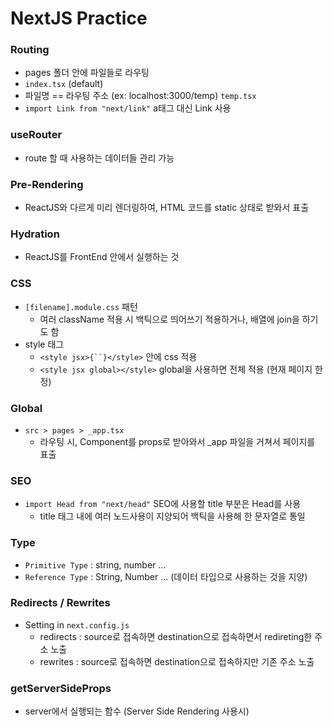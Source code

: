 # NextJS Practice

### Routing
- pages 폴더 안에 파일들로 라우팅
- `index.tsx` (default)
- 파일명 == 라우팅 주소 (ex: localhost:3000/temp) `temp.tsx`
- `import Link from "next/link"` a태그 대신 Link 사용

### useRouter
- route 할 때 사용하는 데이터들 관리 가능

### Pre-Rendering
- ReactJS와 다르게 미리 렌더링하여, HTML 코드를 static 상태로 받와서 표출

### Hydration
- ReactJS를 FrontEnd 안에서 실행하는 것

### CSS
- `[filename].module.css` 패턴
  - 여러 className 적용 시 백틱으로 띄어쓰기 적용하거나, 배열에 join을 하기도 함
- style 태그
  - `<style jsx>{``}</style>` 안에 css 적용
  - `<style jsx global></style>` global을 사용하면 전체 적용 (현재 페이지 한정)

### Global
- `src > pages > _app.tsx`
  - 라우팅 시, Component를 props로 받아와서 _app 파일을 거쳐서 페이지를 표출

### SEO
- `import Head from "next/head"` SEO에 사용할 title 부분은 Head를 사용
  - title 태그 내에 여러 노드사용이 지양되어 백틱을 사용해 한 문자열로 통일

### Type
- `Primitive Type` : string, number ...
- `Reference Type` : String, Number ... (데이터 타입으로 사용하는 것을 지양)

### Redirects / Rewrites
- Setting in `next.config.js`
  - redirects : source로 접속하면 destination으로 접속하면서 redireting한 주소 노출
  - rewrites : source로 접속하면 destination으로 접속하지만 기존 주소 노출

### getServerSideProps
- server에서 실행되는 함수 (Server Side Rendering 사용시)

